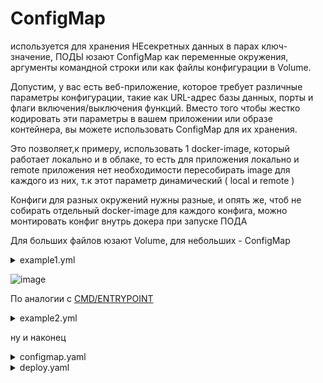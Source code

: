# ConfigMap 
используется для хранения НЕсекретных данных в парах ключ-значение, ПОДЫ юзают ConfigMap как переменные окружения, аргументы командной строки или как файлы конфигурации в Volume. 

Допустим, у вас есть веб-приложение, которое требует различные параметры конфигурации, такие как URL-адрес базы данных, порты и флаги включения/выключения функций. Вместо того чтобы жестко кодировать эти параметры в вашем приложении или образе контейнера, вы можете использовать ConfigMap для их хранения.

Это позволяет,к примеру, использовать 1 docker-image, который работает локально и в облаке, то есть для приложения локально и remote приложения нет необходимости пересобирать image для каждого из них, т.к этот параметр динамический ( local и remote )

Конфиги для разных окружений нужны разные, и опять же, чтоб не собирать отдельный docker-image для каждого конфига, можно монтировать конфиг внутрь докера при запуске ПОДА

Для больших файлов юзают Volume, для небольших - ConfigMap

<details> <summary>example1.yml</summary>

```
apiVersion: apps/v1
kind: Deployment
metadata:
  name: kuber-1
  labels:
    app: kuber-1
spec:
  replicas: 1
  selector:
    matchLabels:
      app: http-server-1
  template:
    metadata:
      labels:
        app: http-server-1
    spec:
      containers:
      - name: kuber-app
        image: bakavets/kuber:v1.0
        ports:
        - containerPort: 8000
        env:                      # переменные окружения
        - name: HELLO             # имя (ключ)
          value: "Hello"          # значение
        - name: WORLD
          value: "World"
        - name: ENV_HELLO_WORLD
          value: "$(HELLO)_$(WORLD) from Pod"  # комбинация переменныхх окружения
```
</details>

![image](https://github.com/user-attachments/assets/f02a158c-5337-42a9-9696-34cf2ab5495e)

По аналогии с [CMD/ENTRYPOINT](https://github.com/Wireflex/Kubernetes/blob/de0f35bcbb307c3b629b3e40a46396faae01d9d9/10.CMD%26ENTRYPOINTinKuber.md)
<details> <summary>example2.yml</summary>

```
apiVersion: apps/v1
kind: Deployment
metadata:
  name: kuber-args
  labels:
    app: kuber
spec:
  replicas: 1
  selector:
    matchLabels:
      app: http-server-args
  template:
    metadata:
      labels:
        app: http-server-args
    spec:
      containers:
      - name: kuber-app
        image: bakavets/kuber:v1.0-args
        args: ["$(INTERVAL)","$(COUNT)","$(TEXT_ARG)"]
        ports:
        - containerPort: 8000
        env:
        - name: INTERVAL
          value: "3"
        - name: COUNT
          value: "4"
        - name: TEXT_ARG
          value: "Interval = $(INTERVAL). Desired count of print = $(COUNT)."
```
</details>

ну и наконец 

<details> <summary>configmap.yaml</summary>

```
apiVersion: v1
kind: ConfigMap
metadata:
  name: demo-cm
data:
  # property-like keys; each key maps to a simple value
  interval: "5"
  count: "3"
  # file-like keys
  properties: |           # мультилайн
    Hello from World!
    This is demo config!
    As an example.
  config.ini: "This is demo config!"  # произвольное значение 
```
</details>

<details> <summary>deploy.yaml</summary>

```
apiVersion: apps/v1
kind: Deployment
metadata:
  name: kuber-2
  labels:
    app: kuber-2
spec:
  replicas: 1
  selector:
    matchLabels:
      app: http-server-2
  template:
    metadata:
      labels:
        app: http-server-2
    spec:
      containers:
      - name: kuber-app
        image: bakavets/kuber:v1.0-args
        args: ["$(INTERVAL)","$(COUNT)","$(TEXT_ARG)"]
        ports:
        - containerPort: 8000
        env:                    # здесь переменные окружения 
          - name: INTERVAL      # будем брать 
            valueFrom:
              configMapKeyRef:  # из configmap.yaml
                name: demo-cm   # имя, понятное дело, должно совпадать с именем configmap.yaml
                key: interval
          - name: COUNT
            valueFrom:
              configMapKeyRef:
                name: demo-cm
                key: count
          - name: TEXT_ARG
            valueFrom:
              configMapKeyRef:
                name: demo-cm
                key: properties
        volumeMounts:             # пробрасываем volume внутрь ПОДА
        - name: config            # должно совпадать с volumes
          mountPath: "/config"    # в эту директорию (создастся, если её нет)
          readOnly: true
      volumes:   
        # You set volumes at the Pod level, then mount them into containers inside that Pod
        - name: config          # должно совпадать с volumeMounts
          configMap:            # тип вольюма
            # Provide the name of the ConfigMap you want to mount.
            name: demo-cm       # имя сonfigmap.yaml
            # An array of keys from the ConfigMap to create as files
            items:                # указываем какие именно файлы хотим вмонтировать внутрь /config
            - key: "properties"   # 2 последних...
              path: "properties"  # ...значения...
            - key: "config.ini"   # ...из файла...
              path: "config.ini"  # ...configmap.yaml
```
</details>
